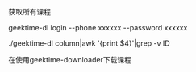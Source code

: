 获取所有课程

geektime-dl login --phone xxxxxx --password xxxxxx

./geektime-dl column|awk '{print $4}'|grep -v ID

在使用geektime-downloader下载课程


